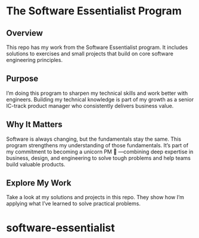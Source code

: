 # The Software Essentialist Program

## Overview

This repo has my work from the Software Essentialist program. It includes solutions to exercises and small projects that build on core software engineering principles.

## Purpose

I’m doing this program to sharpen my technical skills and work better with engineers. Building my technical knowledge is part of my growth as a senior IC-track product manager who consistently delivers business value.

## Why It Matters

Software is always changing, but the fundamentals stay the same. This program strengthens my understanding of those fundamentals. It’s part of my commitment to becoming a unicorn PM 🦄 —combining deep expertise in business, design, and engineering to solve tough problems and help teams build valuable products.

## Explore My Work

Take a look at my solutions and projects in this repo. They show how I’m applying what I’ve learned to solve practical problems.
# software-essentialist
